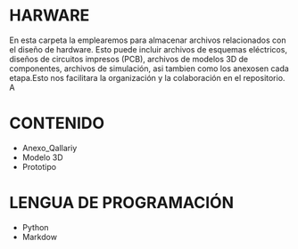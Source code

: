 # HARWARE 
En esta carpeta la emplearemos para almacenar archivos relacionados con el diseño de hardware. Esto puede incluir archivos de esquemas eléctricos, diseños de circuitos impresos (PCB), archivos de modelos 3D de componentes, archivos de simulación, asi tambien como los anexosen cada etapa.Esto nos facilitara la organización y la colaboración en el repositorio. A 
# CONTENIDO 
* Anexo_Qallariy
* Modelo 3D
* Prototipo 
# LENGUA DE PROGRAMACIÓN
* Python
* Markdow 


